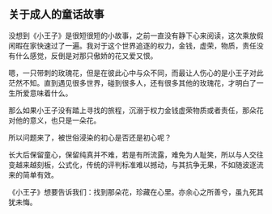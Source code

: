 
## 关于成人的童话故事

没想到《小王子》是很短很短的小故事，之前一直没有静下心来阅读，这次乘放假闲暇在家快速过了一遍。我对于这个世界追逐的权力，金钱，虚荣，物质，责任没有什么感觉，反倒是对那只傲娇的花又爱又恨。

嗯，一只带刺的玫瑰花，但是在彼此心中与众不同，而最让人伤心的是小王子对此茫然不知。直到遇见很多世界，碰到很多人，还有很多其他的玫瑰花，才明白了一生所爱意味着什么。

那么如果小王子没有踏上寻找的旅程，沉溺于权力金钱虚荣物质或者责任，那朵花对他的意义，也只是一朵花。

所以问题来了，被世俗浸染的初心是否还是初心呢？

长大后保留童心，保留纯真并不难，若是有所流露，难免为人耻笑，所以与人交往变越来越刻板，公式化，传统的评判标准难以撼动，与其抗争无果，不如随波逐流来的简单有效。

《小王子》想要告诉我们：找到那朵花，珍藏在心里。亦余心之所善兮，虽九死其犹未悔。


